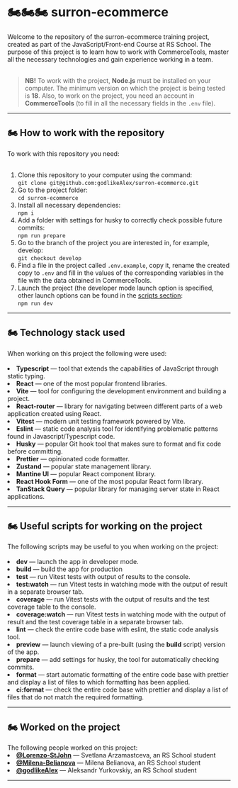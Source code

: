<h1 id="heading">🏍️🏍️🏍️ surron-ecommerce</h1>
 Welcome to the repository of the surron-ecommerce training project, created
    as part of the JavaScript/Front-end Course at RS School. The purpose of this
    project is to learn how to work with CommerceTools, master all the necessary
    technologies and gain experience working in a team.
    <br><br>
    <blockquote>
      <b>NB!</b> To work with the project, <b>Node.js</b> must be installed on
      your computer. The minimum version on which the project is being tested is
      <b>18</b>. Also, to work on the project, you need an account in
      <b>CommerceTools</b> (to fill in all the necessary fields in the
      <code>.env</code> file).
    </blockquote>
    <hr>
<h2 id="github-workflow">🏍️ How to work with the repository</h2>
 To work with this repository you need:
    <br><br>
    <ol>
      <li>
        Clone this repository to your computer using the command:
        <br><code
          >git clone git@github.com:godlikeAlex/surron-ecommerce.git</code
        >
      </li>
      <li>
        Go to the project folder:
        <br><code>cd surron-ecommerce</code>
      </li>
      <li>
        Install all necessary dependencies:
        <br><code>npm i</code>
      </li>
      <li>
        Add a folder with settings for husky to correctly check possible future
        commits:
        <br><code>npm run prepare</code>
      </li>
      <li>
        Go to the branch of the project you are interested in, for example,
        develop:
        <br><code>git checkout develop</code>
      </li>
      <li>
        Find a file in the project called <code>.env.example</code>, copy it,
        rename the created copy to <code>.env</code> and fill in the values of
        the corresponding variables in the file with the data obtained in
        CommerceTools.
      </li>
      <li>
        Launch the project (the developer mode launch option is specified, other
        launch options can be found in the <a href="#scripts-section">scripts section</a>:
        <br><code>npm run dev</code>
      </li>
    </ol>
    <hr>
<h2 id="used-stack">🏍️ Technology stack used</h2>
 When working on this project the following were used:
    <br><br>
    <li>
      <b>Typescript</b> — tool that extends the capabilities of JavaScript
      through static typing.
    </li>
    <li><b>React</b> — one of the most popular frontend libraries.</li>
    <li>
      <b>Vite</b> — tool for configuring the development environment and
      building a project.
    </li>
    <li>
      <b>React-router</b> — library for navigating between different parts of a
      web application created using React.
    </li>
    <li><b>Vitest</b> — modern unit testing framework powered by Vite.</li>
    <li>
      <b>Eslint</b> — static code analysis tool for identifying problematic
      patterns found in Javascript/Typescript code.
    </li>
    <li>
      <b>Husky</b> — popular Git hook tool that makes sure to format and fix
      code before committing.
    </li>
    <li><b>Prettier</b> — opinionated code formatter.</li>
    <li><b>Zustand</b> — popular state management library.</li>
    <li><b>Mantine UI</b> — popular React component library.</li>
    <li>
      <b>React Hook Form</b> — one of the most popular React form library.
    </li>
    <li>
      <b>TanStack Query</b> — popular library for managing server state in React
      applications.
    </li>
    <hr>
<h2 id="scripts-section">🏍️ Useful scripts for working on the project</h2>
  The following scripts may be useful to you when working on the project:
    <br><br>
    <li><b>dev</b> — launch the app in developer mode.</li>
    <li><b>build</b> — build the app for production</li>
    <li>
      <b>test</b> — run Vitest tests with output of results to the console.
    </li>
    <li>
      <b>test:watch</b> — run Vitest tests in watching mode with the output of
      result in a separate browser tab.
    </li>
    <li>
      <b>coverage</b> — run Vitest tests with the output of results and the test
      coverage table to the console.
    </li>
    <li>
      <b>coverage:watch</b> — run Vitest tests in watching mode with the output
      of result and the test coverage table in a separate browser tab.
    </li>
    <li>
      <b>lint</b> — check the entire code base with eslint, the static code
      analysis tool.
    </li>
    <li>
      <b>preview</b> — launch viewing of a pre-built (using the
      <b>build</b> script) version of the app.
    </li>
    <li>
      <b>prepare</b> — add settings for husky, the tool for automatically
      checking commits.
    </li>
    <li>
      <b>format</b> — start automatic formatting of the entire code base with
      prettier and display a list of files to which formatting has been applied.
    </li>
    <li>
      <b>ci:format</b> — check the entire code base with prettier and display a
      list of files that do not match the required formatting.
    </li>
    <hr>
<h2 id="team-section">🏍️ Worked on the project</h2>
The following people worked on this project:
   <li>
      <a
        href="https://github.com/lorenzo-stjohn"
        target="_blank"
        rel="noopener noreferrer"
        ><b>@Lorenzo-StJohn</b></a
      >
      — Svetlana Arzamastceva, an RS School student
    </li>
    <li>
      <a
        href="https://github.com/milena-belianova"
        target="_blank"
        rel="noopener noreferrer"
        ><b>@Milena-Belianova</b></a
      >
      — Milena Belianova, an RS School student
    </li>
    <li>
      <a
        href="https://github.com/godlikealex"
        target="_blank"
        rel="noopener noreferrer"
        ><b>@godlikeAlex</b></a
      >
      — Aleksandr Yurkovskiy, an RS School student
    </li>
    <hr>
